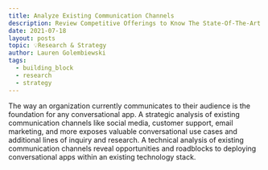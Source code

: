 ```yaml
---
title: Analyze Existing Communication Channels
description: Review Competitive Offerings to Know The State-Of-The-Art In The Market
date: 2021-07-18
layout: posts
topic: 💡Research & Strategy
author: Lauren Golembiewski
tags:
  - building_block
  - research
  - strategy
---
```

The way an organization currently communicates to their audience is the foundation for any conversational app. A strategic analysis of existing communication channels like social media, customer support, email marketing, and more exposes valuable conversational use cases and additional lines of inquiry and research. A technical analysis of existing communication channels reveal opportunities and roadblocks to deploying conversational apps within an existing technology stack.  
